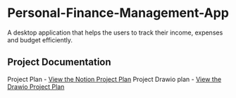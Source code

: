 # Personal-Finance-Management-App
A desktop application that helps the users to track their income, expenses and budget efficiently. 

## Project Documentation
Project Plan - [View the Notion Project Plan](https://www.notion.so/Personal-Finance-Management-Application-1baaddb0648880eca635c8c6505d12cb)
Project Drawio plan - [View the Drawio Project Plan](https://app.diagrams.net/#G1omEHrOZSwa64FXx7iBymlYtb_c550osh#%7B%22pageId%22%3A%22ofWHFHf3Ra42FA_7O5Dr%22%7D)

